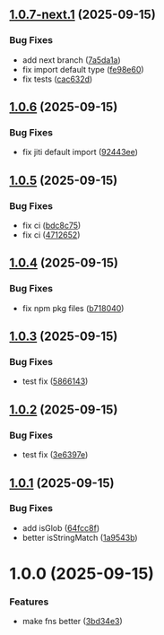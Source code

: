 ## [1.0.7-next.1](https://github.com/devp0nt/fs0/compare/v1.0.6...v1.0.7-next.1) (2025-09-15)


### Bug Fixes

* add next branch ([7a5da1a](https://github.com/devp0nt/fs0/commit/7a5da1acafe06d39b197575b5689b86f7f0fa48d))
* fix import default type ([fe98e60](https://github.com/devp0nt/fs0/commit/fe98e6062e3f132ec21d28dc33521fb7b6a9030c))
* fix tests ([cac632d](https://github.com/devp0nt/fs0/commit/cac632d32d4d2dd4c97b736093ced6127e59db63))

## [1.0.6](https://github.com/devp0nt/fs0/compare/v1.0.5...v1.0.6) (2025-09-15)


### Bug Fixes

* fix jiti default import ([92443ee](https://github.com/devp0nt/fs0/commit/92443eefd96673b9022075804168f1a495782d38))

## [1.0.5](https://github.com/devp0nt/fs0/compare/v1.0.4...v1.0.5) (2025-09-15)


### Bug Fixes

* fix ci ([bdc8c75](https://github.com/devp0nt/fs0/commit/bdc8c75d8528448a99203c3a5f2312a3a1a41b3e))
* fix ci ([4712652](https://github.com/devp0nt/fs0/commit/47126522f77f19bbb5fe9227b277f4fafba357bc))

## [1.0.4](https://github.com/devp0nt/fs0/compare/v1.0.3...v1.0.4) (2025-09-15)


### Bug Fixes

* fix npm pkg files ([b718040](https://github.com/devp0nt/fs0/commit/b7180402ad9372eb348b5cb5707251a0b512be5c))

## [1.0.3](https://github.com/devp0nt/fs0/compare/v1.0.2...v1.0.3) (2025-09-15)


### Bug Fixes

* test fix ([5866143](https://github.com/devp0nt/fs0/commit/586614306c9ab4db814278b2563f365e0b71d395))

## [1.0.2](https://github.com/devp0nt/fs0/compare/v1.0.1...v1.0.2) (2025-09-15)


### Bug Fixes

* test fix ([3e6397e](https://github.com/devp0nt/fs0/commit/3e6397e6c3866e8b3f79a1a6fcc6766fe4e506d3))

## [1.0.1](https://github.com/devp0nt/fs0/compare/v1.0.0...v1.0.1) (2025-09-15)


### Bug Fixes

* add isGlob ([64fcc8f](https://github.com/devp0nt/fs0/commit/64fcc8fe7f7316f967fe0b8e853c50de08478bb2))
* better isStringMatch ([1a9543b](https://github.com/devp0nt/fs0/commit/1a9543bcae1f734abf10b55edb97aeaf22bbbe2a))

# 1.0.0 (2025-09-15)


### Features

* make fns better ([3bd34e3](https://github.com/devp0nt/fs0/commit/3bd34e3e709498fbf717ba24eb2bde2e4ca37010))
